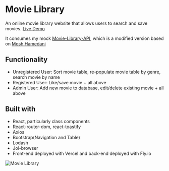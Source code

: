 # Movie Library

An online movie library website that allows users to search and save movies. [Live Demo](https://movie-library-gules.vercel.app/)

It consumes my mock [Movie-Library-API](https://github.com/JinhuiWeng/movie-library-api), which is a modified version based on [Mosh Hamedani](https://github.com/mosh-hamedani/vidly-api-node.git) 

## Functionality
- Unregistered User: Sort movie table, re-populate movie table by genre, search movie by name
- Registered User: Like/save movie + all above
- Admin User: Add new movie to database, edit/delete existing movie + all above

## Built with
- React, particularly class components 
- React-router-dom, react-toastify
- Axios
- Bootstrap(Navigation and Table)
- Lodash
- Joi-browser
- Front-end deployed with Vercel and back-end deployed with Fly.io


![Movie Library](https://user-images.githubusercontent.com/121464684/234023467-a68164e5-2d8a-4e72-be28-a504fd3dcf6b.jpeg)
